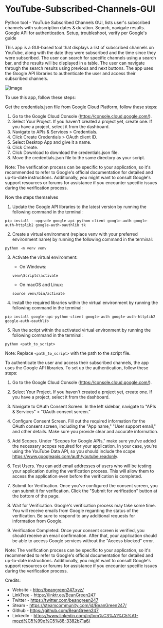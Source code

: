 # YouTube-Subscribed-Channels-GUI
Python tool - YouTube Subscribed Channels GUI, lists user's subscribed channels with subscription dates &amp; duration. Search, navigate results. Google API for authentication. Setup, troubleshoot, verify per Google's guide

This app is a GUI-based tool that displays a list of subscribed channels on YouTube, along with the date they were subscribed and the time since they were subscribed. The user can search for specific channels using a search bar, and the results will be displayed in a table. The user can navigate through the search results using previous and next buttons. The app uses the Google API libraries to authenticate the user and access their subscribed channels. 

![image](https://github.com/BeanGreen247/YouTube-Subscribed-Channels-GUI/assets/46648569/41d4bdfb-1670-4293-9a29-446a0492264c)


To use this app, follow these steps:

Get the credentials.json file from Google Cloud Platform, follow these steps:

1. Go to the Google Cloud Console (https://console.cloud.google.com/).
2. Select Your Project. If you haven't created a project yet, create one. If you have a project, select it from the dashboard.
3. Navigate to APIs & Services > Credentials.
4. Click Create Credentials > OAuth client ID.
5. Select Desktop App and give it a name.
6. Click Create.
7. Click Download to download the credentials.json file.
8. Move the credentials.json file to the same directory as your script.

Note: The verification process can be specific to your application, so it's recommended to refer to Google's official documentation for detailed and up-to-date instructions. Additionally, you might want to consult Google's support resources or forums for assistance if you encounter specific issues during the verification process.

Now the steps themselves

1. Update the Google API libraries to the latest version by running the following command in the terminal: 
```
pip install --upgrade google-api-python-client google-auth google-auth-httplib2 google-auth-oauthlib tk
```

2. Create a virtual environment (replace venv with your preferred environment name) by running the following command in the terminal:
```
python -m venv venv
```

3. Activate the virtual environment:
    - On Windows: 
    ```
    venv\Scripts\activate
    ```
    - On macOS and Linux: 
    ```
    source venv/bin/activate
    ```

4. Install the required libraries within the virtual environment by running the following command in the terminal:
```
pip install google-api-python-client google-auth google-auth-httplib2 google-auth-oauthlib
```

5. Run the script within the activated virtual environment by running the following command in the terminal:
```
python <path_to_script>
```

Note: Replace `<path_to_script>` with the path to the script file.

To authenticate the user and access their subscribed channels, the app uses the Google API libraries. To set up the authentication, follow these steps:

1. Go to the Google Cloud Console (https://console.cloud.google.com/).

2. Select Your Project. If you haven't created a project yet, create one. If you have a project, select it from the dashboard.

3. Navigate to OAuth Consent Screen. In the left sidebar, navigate to "APIs & Services" > "OAuth consent screen."

4. Configure Consent Screen. Fill out the required information for the OAuth consent screen, including the "App name," "User support email," and other details. Make sure you provide clear and accurate information.

5. Add Scopes. Under "Scopes for Google APIs," make sure you've added the necessary scopes required for your application. In your case, you're using the YouTube Data API, so you should include the scope https://www.googleapis.com/auth/youtube.readonly.

6. Test Users. You can add email addresses of users who will be testing your application during the verification process. This will allow them to access the application even before the verification is completed.

7. Submit for Verification. Once you've configured the consent screen, you can submit it for verification. Click the "Submit for verification" button at the bottom of the page.

8. Wait for Verification. Google's verification process may take some time. You will receive emails from Google regarding the status of the verification. Be sure to respond to any additional requests for information from Google.

9. Verification Completed. Once your consent screen is verified, you should receive an email confirmation. After that, your application should be able to access Google services without the "Access blocked" error.

Note: The verification process can be specific to your application, so it's recommended to refer to Google's official documentation for detailed and up-to-date instructions. Additionally, you might want to consult Google's support resources or forums for assistance if you encounter specific issues during the verification process.

Credits:
- Website - http://beangreen247.xyz/
- LinkTree - https://linktr.ee/BeanGreen247
- Twitter - https://twitter.com/beangreen247
- Steam - https://steamcommunity.com/id/BeanGreen247/
- Github - https://github.com/BeanGreen247
- LinkedIn - https://www.linkedin.com/in/tom%C3%A1%C5%A1-mozd%C5%99e%C5%88-3382b71a6/
